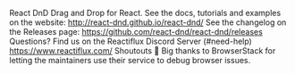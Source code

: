 React DnD Drag and Drop for React. See the docs, tutorials and examples on the website: http://react-dnd.github.io/react-dnd/ See the changelog on the Releases page: https://github.com/react-dnd/react-dnd/releases Questions? Find us on the Reactiflux Discord Server (#need-help) https://www.reactiflux.com/ Shoutouts 🙏 Big thanks to BrowserStack for letting the maintainers use their service to debug browser issues.